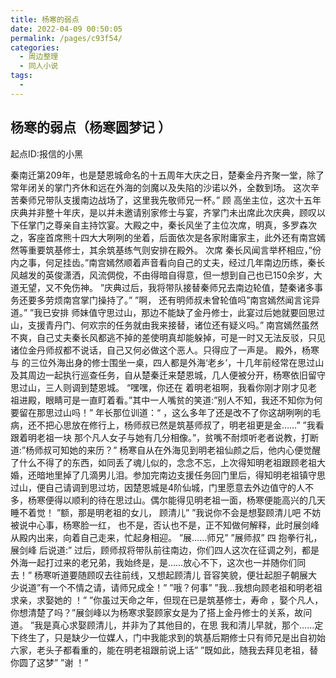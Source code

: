 ```yaml
---
title: 杨寒的弱点
date: 2022-04-09 00:50:05
permalink: /pages/c93f54/
categories:
  - 周边整理
  - 同人小说
tags:
  - 
---
```

## 杨寒的弱点（杨寒圆梦记 ）

起点ID:报信的小黑

秦南迁第209年，也是楚恩城命名的十五周年大庆之日，楚秦金丹齐聚一堂，除了常年闭关的掌门齐休和远在外海的剑魔以及失陷的沙诺以外，全数到场。  这次辛苦秦师兄带队支援南边战场了，这里我先敬师兄一杯。” 顾 高坐主位，这次十五年庆典并非整十年庆，是以并未邀请别家修士与宴，齐掌门未出席此次庆典，顾叹以下任掌门之尊亲自主持饮宴。大殿之中，秦长风坐了主位次席，明真，多罗森次之，客座首席熊十四大大咧咧的坐着，后面依次是各家附庸家主，此外还有南宫嫣然等重要筑基修士，其余筑基练气则安排在殿外。 次席 秦长风闻言举杯相应，”份内之事，何足挂齿。”南宫嫣然顺着声音看向自己的丈夫，经过几年南边历练，秦长风越发的英俊潇洒，风流倜傥，不由得暗自得意，但一想到自己也已150余岁，大道无望，又不免伤神。 ”庆典过后，我将带队接替秦师兄去南边轮值，楚秦诸多事务还要多劳烦南宫掌门操持了。” ”啊， 还有明师叔未曾轮值吗”南宫嫣然闻言诧异道。” ”我已安排 师妹值守思过山，那边不能缺了金丹修士，此宴过后她就要回思过山，支援青丹门、何欢宗的任务就由我来接替，诸位还有疑义吗。” 南宫嫣然虽然不爽，自己丈夫秦长风都逃不掉的差使明真却能躲掉，可是一时又无法反驳，只见诸位金丹师叔都不说话，自己又何必做这个恶人。只得应了一声是。 殿外，杨寒与 的三位外海出身的修士围坐一桌，四人都是外海‘老乡’，十几年前经常在思过山及其周边一起执行巡查任务，自从楚秦迁来楚恩城，几人便被分开，杨寒依旧留守思过山，三人则调到楚恩城。 “嘿嘿，你还在 着明老祖啊，我看你刚才刚才见老祖进殿，眼睛可是一直盯着看。”其中一人嘴贫的笑道:”别人不知，我还不知你为何要留在那思过山吗！” 年长那位训道：“ ，这么多年了还是改不了你这胡咧咧的毛病，还不把心思放在修行上，杨师叔已然是筑基师叔了，明老祖更是金……” ”我看跟着明老祖一块 那个凡人女子与她有几分相像。”，贫嘴不耐烦听老者说教，打断道:”杨师叔可知她的来历？” 杨寒自从在外海见到明老祖仙颜之后，他内心便觉醒了什么不得了的东西，如同丢了魂儿似的，念念不忘，上次得知明老祖跟顾老祖大婚，还暗地里掉了几滴男儿泪。参加完南边支援任务回门里后，得知明老祖镇守思过山，便自己请调到思过坊，因楚恩城是4阶仙城，门里愿意去外边值守的人不多，杨寒便得以顺利的待在思过山。偶尔能得见明老祖一面，杨寒便能高兴的几天睡不着觉！ ”额，那是明老祖的女儿， 顾清儿” ”我说你不会是想娶顾清儿吧 不妨被说中心事，杨寒脸一红， 也不是，否认也不是，正不知做何解释，此时展剑峰从殿内出来，向着自己走来，忙起身相迎。 ”展……师兄” ”展师叔” 四 抱拳行礼，展剑峰 后说道:” 过后，顾师叔将带队前往南边，你们四人这次在征调之列，都是外海一起打过来的老兄弟，我始终是，是……放心不下，这次也一并随你们同去！” 杨寒听道要随顾叹去往前线，又想起顾清儿 音容笑貌，便壮起胆子朝展大少说道”有一个不情之请，请师兄成全！” ”哦？何事” ”我…我想向顾老祖和明老祖求亲，求娶她的 ！” ”你虽过天命之年，但现在已是筑基修士，寿命 ，娶个凡人，你想清楚了吗？”展剑峰以为杨寒求娶顾家女是为了搭上金丹修士的关系，故问道。 ”我是真心求娶顾清儿，并非为了其他目的，在思 我和清儿早就，那个……定下终生了，只是缺少一位媒人，门中我能求到的筑基后期修士只有师兄是出自初始六家，老头子都看重的，能在明老祖跟前说上话” ”既如此，随我去拜见老祖，替你圆了这梦” ”谢 ！”